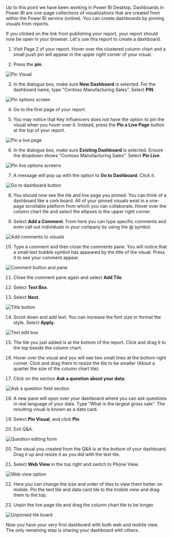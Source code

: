 Up to this point we have been working in Power BI Desktop. Dashboards in Power BI are one-page collections of visualizations that are created from within the Power BI service (online). You can create dashboards by pinning visuals from reports.

If you clicked on the link from publishing your report, your report should now be open in your browser. Let's use this report to create a dashboard.

1. Visit Page 2 of your report. Hover over the clustered column chart and a small push pin will appear in the upper right corner of your visual.

2. Press the **pin**.

![Pin Visual](../media/pin-visual-button.png)

3. In the dialogue box, make sure **New Dashboard** is selected. For the dashboard name, type "Contoso Manufacturing Sales". Select **PIN**.

![Pin options screen](../media/pin-options-screen.png)

4. Go to the first page of your report.

5. You may notice that Key Influencers does not have the option to pin the visual when you hover over it. Instead, press the **Pin a Live Page** button at the top of your report.

![Pin a live page](../media/pin-a-live-page.png)

6. In the dialogue box, make sure **Existing Dashboard** is selected. Ensure the dropdown shows "Contoso Manufacturing Sales". Select **Pin Live**.

![Pin live options screens](../media/pin-live-button.png)

7. A message will pop up with the option to **Go to Dashboard**. Click it.

![Go to dashboard button](../media/go-to-dashboard-button.png)

8. You should now see the tile and live page you pinned. You can think of a dashboard like a cork board. All of your pinned visuals exist in a one-page scrollable platform from which you can collaborate. Hover over the column chart tile and select the ellipses in the upper right corner.

9. Select **Add a Comment**. From here you can type specific comments and even call out individuals in your company by using the @ symbol.

![Add comments to visuals](../media/open-comments-visual.png)

10. Type a comment and then close the comments pane. You will notice that a small text bubble symbol has appeared by the title of the visual. Press it to see your comment appear.

![Comment button and pane](../media/comment-button.png)

11. Close the comment pane again and select **Add Tile**.

12. Select **Text Box**.

13. Select **Next**.

![Title button](../media/add-tile.png)

14. Scroll down and add text. You can increase the font size or format the style. Select **Apply**.

![Text edit box](../media/add-textbox-tile.png)

15. The tile you just added is at the bottom of the report. Click and drag it to the top beside the column chart.

16. Hover over the visual and you will see two small lines at the bottom right corner. Click and drag them to resize the tile to be smaller (About a quarter the size of the column chart tile).

17. Click on the section **Ask a question about your data**.

![Ask a question field section](../media/ask-a-question-about-your-data.png)

18. A new pane will open over your dashboard where you can ask questions in real language of your data. Type "What is the largest gross sale". The resulting visual is known as a data card.

19. Select **Pin Visual**, and click **Pin**.

20. Exit Q&A.

![Question editing form](../media/exit-q-and-a.png)

20. The visual you created from the Q&A is at the bottom of your dashboard. Drag it up and resize it as you did with the text tile.

21. Select **Web View** in the top right and switch to Phone View.

![Web view option](../media/web-view-button.png)

22. Here you can change the size and order of tiles to view them better on mobile. Pin the text tile and data card tile to the mobile view and drag them to the top.

23. Unpin the live page tile and drag the column chart tile to be longer.

![Unpinned tile board](../media/unpinned-tile-board.png)

Now you have your very first dashboard with both web and mobile view. The only remaining step is sharing your dashboard with others.

